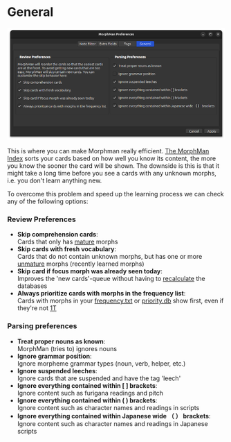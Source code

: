 # General

![preferences_general.png](../../../img/preferences_general.png)

This is where you can make Morphman really efficient. [The MorphMan Index](../../glossary.md#morphman-index-mmi) sorts
your cards based on how well you know its content, the more you know the sooner the card will be shown. The downside is
this is that it might take a long time before you see a cards with any unknown morphs, i.e. you don't learn anything new.

To overcome this problem and speed up the learning process we can check any of the following options:

### Review Preferences

* **Skip comprehension cards**:  
  Cards that only has [mature](../../glossary.md#mature) morphs
* **Skip cards with fresh vocabulary**:  
  Cards that do not contain unknown morphs, but has one or more [unmature](../../glossary.md#unmature) morphs (recently
  learned morphs)
* **Skip card if focus morph was already seen today**:  
  Improves the 'new cards'-queue without having to [recalculate](../../usage/recalc.md) the databases
* **Always prioritize cards with morphs in the frequency list**:  
  Cards with morphs in your [frequency.txt](../prioritizing.md#frequencytxt)
  or [priority.db](../../glossary.md#databases) show first, even if they're not [1T](../../glossary.md#1t-sentence)

### Parsing preferences

* **Treat proper nouns as known**:  
  MorphMan (tries to) ignores nouns
* **Ignore grammar position**:  
  Ignore morpheme grammar types (noun, verb, helper, etc.)
* **Ignore suspended leeches**:  
  Ignore cards that are suspended and have the tag \'leech\'
* **Ignore everything contained within [ ] brackets**:  
  Ignore content such as furigana readings and pitch
* **Ignore everything contained within ( ) brackets**:  
  Ignore content such as character names and readings in scripts
* **Ignore everything contained within Japanese wide （ ） brackets**:  
  Ignore content such as character names and readings in Japanese scripts
